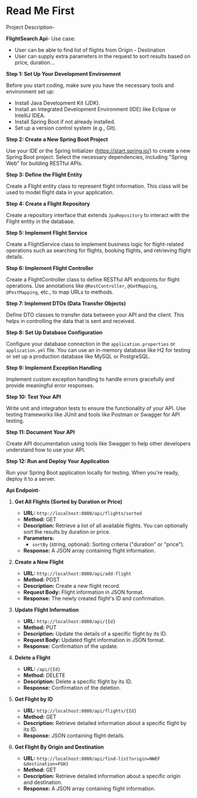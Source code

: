 # Read Me First
Project Description-

**FlightSearch Api**-
Use case: 
- User can be able to find list of flights from Origin - Destination
- User can supply extra parameters in the request to sort results based on price, duration...

**Step 1: Set Up Your Development Environment**

Before you start coding, make sure you have the necessary tools and environment set up:

- Install Java Development Kit (JDK).
- Install an Integrated Development Environment (IDE) like Eclipse or IntelliJ IDEA.
- Install Spring Boot if not already installed.
- Set up a version control system (e.g., Git).

**Step 2: Create a New Spring Boot Project**

Use your IDE or the Spring Initializer (https://start.spring.io/) to create a new Spring Boot project. Select the necessary dependencies, including "Spring Web" for building RESTful APIs.

**Step 3: Define the Flight Entity**

Create a Flight entity class to represent flight information. This class will be used to model flight data in your application.


**Step 4: Create a Flight Repository**

Create a repository interface that extends `JpaRepository` to interact with the Flight entity in the database.


**Step 5: Implement Flight Service**

Create a FlightService class to implement business logic for flight-related operations such as searching for flights, booking flights, and retrieving flight details.

**Step 6: Implement Flight Controller**

Create a FlightController class to define RESTful API endpoints for flight operations. Use annotations like `@RestController`, `@GetMapping`, `@PostMapping`, etc., to map URLs to methods.

**Step 7: Implement DTOs (Data Transfer Objects)**

Define DTO classes to transfer data between your API and the client. This helps in controlling the data that is sent and received.

**Step 8: Set Up Database Configuration**

Configure your database connection in the `application.properties` or `application.yml` file. You can use an in-memory database like H2 for testing or set up a production database like MySQL or PostgreSQL.

**Step 9: Implement Exception Handling**

Implement custom exception handling to handle errors gracefully and provide meaningful error responses.

**Step 10: Test Your API**

Write unit and integration tests to ensure the functionality of your API. Use testing frameworks like JUnit and tools like Postman or Swagger for API testing.

**Step 11: Document Your API**

Create API documentation using tools like Swagger  to help other developers understand how to use your API.

**Step 12: Run and Deploy Your Application**

Run your Spring Boot application locally for testing. When you're ready, deploy it to a server.

**Api Endpoint**-

1. **Get All Flights (Sorted by Duration or Price)**

   - **URL:** `http://localhost:8080/api/flights/sorted`
   - **Method:** GET
   - **Description:** Retrieve a list of all available flights. You can optionally sort the results by duration or price.
   - **Parameters:**
     - `sortBy` (string, optional): Sorting criteria ("duration" or "price").
   - **Response:** A JSON array containing flight information.

2. **Create a New Flight**

   - **URL:** `http://localhost:8080/api/add-flight`
   - **Method:** POST
   - **Description:** Create a new flight record.
   - **Request Body:** Flight information in JSON format.
   - **Response:** The newly created flight's ID and confirmation.

3. **Update Flight Information**

   - **URL:** `http://localhost:8080/api/{Id}`
   - **Method:** PUT
   - **Description:** Update the details of a specific flight by its ID.
   - **Request Body:** Updated flight information in JSON format.
   - **Response:** Confirmation of the update.

4. **Delete a Flight**

   - **URL:** `/api/{Id}`
   - **Method:** DELETE
   - **Description:** Delete a specific flight by its ID.
   - **Response:** Confirmation of the deletion.

5. **Get Flight by ID**

   - **URL:** `http://localhost:8080/api/flights/{Id}`
   - **Method:** GET
   - **Description:** Retrieve detailed information about a specific flight by its ID.
   - **Response:** JSON containing flight details.

6. **Get Flight By Origin and Destination**

   - **URL:** `http://localhost:8080/api/find-list?origin=NWEF &destination=FGHJ`
   - **Method:** GET
   - **Description:** Retrieve detailed information about a specific origin and destination.
   - **Response:** A JSON array containing flight information.







